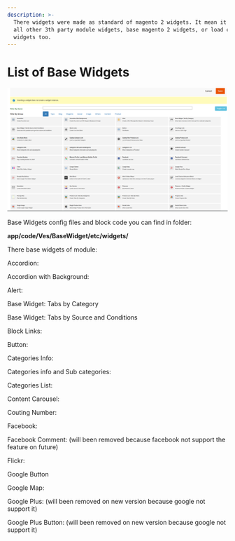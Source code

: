 ```yaml
---
description: >-
  There widgets were made as standard of magento 2 widgets. It mean it can load
  all other 3th party module widgets, base magento 2 widgets, or load custom
  widgets too.
---
```


# List of Base Widgets

![Example list general widgets](../.gitbook/assets/list_general_widgets.png)

Base Widgets config files and block code you can find in folder:

**app/code/Ves/BaseWidget/etc/widgets/**

There base widgets of module:

Accordion:

Accordion with Background:

Alert:

Base Widget: Tabs by Category

Base Widget: Tabs by Source and Conditions

Block Links:

Button:

Categories Info:

Categories info and Sub categories:

Categories List:

Content Carousel:

Couting Number:

Facebook:

Facebook Comment: \(will been removed because facebook not support the feature on future\)

Flickr:

Google Button

Google Map:

Google Plus: \(will been removed on new version because google not support it\)

Google Plus Button: \(will been removed on new version because google not support it\)

